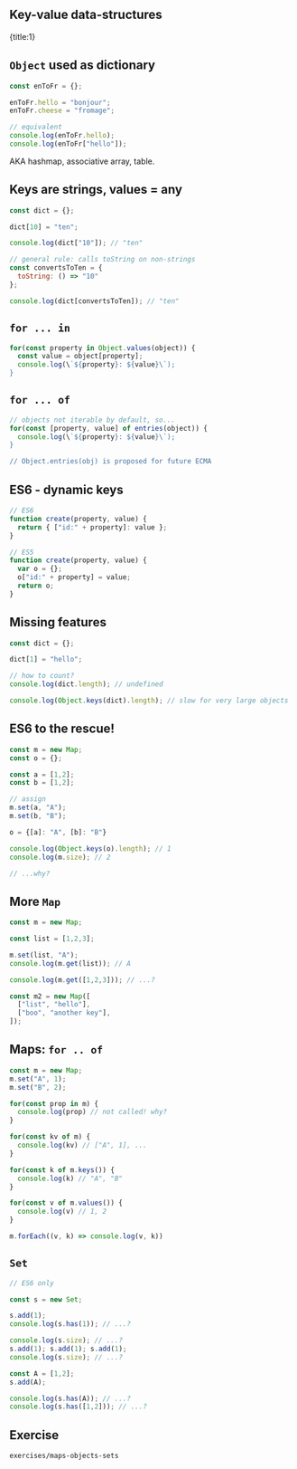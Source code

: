 ## Key-value data-structures
{title:1}

<!-- TODO why do we care? -->

## `Object` used as dictionary

```javascript
const enToFr = {};

enToFr.hello = "bonjour";
enToFr.cheese = "fromage";

// equivalent
console.log(enToFr.hello);
console.log(enToFr["hello"]);

```

AKA hashmap, associative array, table.

## Keys are strings, values = any

```javascript
const dict = {};

dict[10] = "ten";

console.log(dict["10"]); // "ten"

// general rule: calls toString on non-strings
const convertsToTen = {
  toString: () => "10"
};

console.log(dict[convertsToTen]); // "ten"
```

## `for ... in`

```javascript
for(const property in Object.values(object)) {
  const value = object[property];
  console.log(\`${property}: ${value}\`);
}
```

## `for ... of`

```javascript
// objects not iterable by default, so...
for(const [property, value] of entries(object)) {
  console.log(\`${property}: ${value}\`);
}

// Object.entries(obj) is proposed for future ECMA
```

## ES6 - dynamic keys

```javascript
// ES6
function create(property, value) {
  return { ["id:" + property]: value };
}

// ES5
function create(property, value) {
  var o = {};
  o["id:" + property] = value;
  return o;
}
```

## Missing features

```javascript
const dict = {};

dict[1] = "hello";

// how to count?
console.log(dict.length); // undefined

console.log(Object.keys(dict).length); // slow for very large objects
```


## ES6 to the rescue!

```javascript
const m = new Map;
const o = {};

const a = [1,2];
const b = [1,2];

// assign
m.set(a, "A");
m.set(b, "B");

o = {[a]: "A", [b]: "B"}

console.log(Object.keys(o).length); // 1
console.log(m.size); // 2

// ...why?
```

## More `Map`

```javascript
const m = new Map;

const list = [1,2,3];

m.set(list, "A");
console.log(m.get(list)); // A

console.log(m.get([1,2,3])); // ...?

const m2 = new Map([
  ["list", "hello"],
  ["boo", "another key"],
]);
```


## Maps: `for .. of`

```javascript
const m = new Map;
m.set("A", 1);
m.set("B", 2);

for(const prop in m) {
  console.log(prop) // not called! why?
}

for(const kv of m) {
  console.log(kv) // ["A", 1], ...
}

for(const k of m.keys()) {
  console.log(k) // "A", "B"
}

for(const v of m.values()) {
  console.log(v) // 1, 2
}

m.forEach((v, k) => console.log(v, k))
```

## `Set`

```javascript
// ES6 only

const s = new Set;

s.add(1);
console.log(s.has(1)); // ...?

console.log(s.size); // ...?
s.add(1); s.add(1); s.add(1);
console.log(s.size); // ...?

const A = [1,2];
s.add(A);

console.log(s.has(A)); // ...?
console.log(s.has([1,2])); // ...?
```

## Exercise

    exercises/maps-objects-sets
